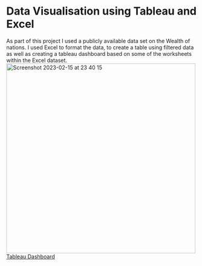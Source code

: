 # Data Visualisation using Tableau and Excel
As part of this project I used a publicly available data set on the Wealth of nations.  I used Excel to format the data, to create a table using filtered data as well as creating a tableau dashboard based on some of the worksheets within the Excel dataset.
<img width="500" alt="Screenshot 2023-02-15 at 23 40 15" src="https://user-images.githubusercontent.com/129383433/228820641-a523310f-cdf8-4739-8d3d-95382a2622b8.png">
[Tableau Dashboard](https://public.tableau.com/views/Assignment1-Nida-Dashboard2/WONDashboard1?:language=en-GB&publish=yes&:display_count=n&:origin=viz_share_link)

